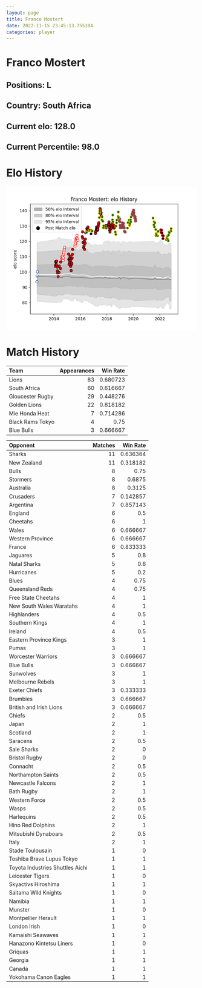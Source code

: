 ```yaml
---  
layout: page  
title: Franco Mostert  
date: 2022-11-15 23:45:13.755104  
categories: player  
---
```

# Franco Mostert

## Positions: L

## Country: South Africa

## Current elo: 128.0

## Current Percentile: 98.0

# Elo History


![elo history](history_FrancoMostert.png)
# Match History


| Team             |   Appearances |   Win Rate |
|:-----------------|--------------:|-----------:|
| Lions            |            83 |   0.680723 |
| South Africa     |            60 |   0.616667 |
| Gloucester Rugby |            29 |   0.448276 |
| Golden Lions     |            22 |   0.818182 |
| Mie Honda Heat   |             7 |   0.714286 |
| Black Rams Tokyo |             4 |   0.75     |
| Blue Bulls       |             3 |   0.666667 |

| Opponent                         |   Matches |   Win Rate |
|:---------------------------------|----------:|-----------:|
| Sharks                           |        11 |   0.636364 |
| New Zealand                      |        11 |   0.318182 |
| Bulls                            |         8 |   0.75     |
| Stormers                         |         8 |   0.6875   |
| Australia                        |         8 |   0.3125   |
| Crusaders                        |         7 |   0.142857 |
| Argentina                        |         7 |   0.857143 |
| England                          |         6 |   0.5      |
| Cheetahs                         |         6 |   1        |
| Wales                            |         6 |   0.666667 |
| Western Province                 |         6 |   0.666667 |
| France                           |         6 |   0.833333 |
| Jaguares                         |         5 |   0.8      |
| Natal Sharks                     |         5 |   0.6      |
| Hurricanes                       |         5 |   0.2      |
| Blues                            |         4 |   0.75     |
| Queensland Reds                  |         4 |   0.75     |
| Free State Cheetahs              |         4 |   1        |
| New South Wales Waratahs         |         4 |   1        |
| Highlanders                      |         4 |   0.5      |
| Southern Kings                   |         4 |   1        |
| Ireland                          |         4 |   0.5      |
| Eastern Province Kings           |         3 |   1        |
| Pumas                            |         3 |   1        |
| Worcester Warriors               |         3 |   0.666667 |
| Blue Bulls                       |         3 |   0.666667 |
| Sunwolves                        |         3 |   1        |
| Melbourne Rebels                 |         3 |   1        |
| Exeter Chiefs                    |         3 |   0.333333 |
| Brumbies                         |         3 |   0.666667 |
| British and Irish Lions          |         3 |   0.666667 |
| Chiefs                           |         2 |   0.5      |
| Japan                            |         2 |   1        |
| Scotland                         |         2 |   1        |
| Saracens                         |         2 |   0.5      |
| Sale Sharks                      |         2 |   0        |
| Bristol Rugby                    |         2 |   0        |
| Connacht                         |         2 |   0.5      |
| Northampton Saints               |         2 |   0.5      |
| Newcastle Falcons                |         2 |   1        |
| Bath Rugby                       |         2 |   1        |
| Western Force                    |         2 |   0.5      |
| Wasps                            |         2 |   0.5      |
| Harlequins                       |         2 |   0.5      |
| Hino Red Dolphins                |         2 |   1        |
| Mitsubishi Dynaboars             |         2 |   0.5      |
| Italy                            |         2 |   1        |
| Stade Toulousain                 |         1 |   0        |
| Toshiba Brave Lupus Tokyo        |         1 |   1        |
| Toyota Industries Shuttles Aichi |         1 |   1        |
| Leicester Tigers                 |         1 |   0        |
| Skyactivs Hiroshima              |         1 |   1        |
| Saitama Wild Knights             |         1 |   0        |
| Namibia                          |         1 |   1        |
| Munster                          |         1 |   0        |
| Montpellier Herault              |         1 |   1        |
| London Irish                     |         1 |   0        |
| Kamaishi Seawaves                |         1 |   1        |
| Hanazono Kintetsu Liners         |         1 |   0        |
| Griquas                          |         1 |   1        |
| Georgia                          |         1 |   1        |
| Canada                           |         1 |   1        |
| Yokohama Canon Eagles            |         1 |   1        |